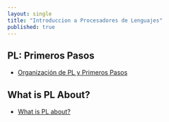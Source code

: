 ```yaml
---
layout: single
title: "Introduccion a Procesadores de Lenguajes"
published: true
---
```


## PL: Primeros Pasos

* [Organización de PL y Primeros Pasos]({{site.baseurl}}/assets/temas/tema0-introduccion-a-pl/guia-docente.html)

## What is PL About?

* [What is PL about?]({{site.baseurl}}/assets/temas/tema0-introduccion-a-pl/what-is-pl-about.html)